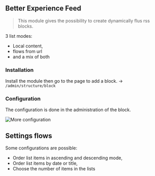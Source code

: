## Better Experience Feed

> This module gives the possibility to create dynamically flus rss blocks.

3 list modes:
 - Local content,
 - flows from url
 - and a mix of both

### Installation
Install the module then go to the page to add a block. -> `/admin/structure/block`

### Configuration
The configuration is done in the administration of the block.

![More configuration](http://data.revuesdecode.com/revues/module/befeed/better-experience-feed.PNG)

## Settings flows

Some configurations are possible: 
 - Order list items in ascending and descending mode,
 - Order list items by date or title,
 - Choose the number of items in the lists